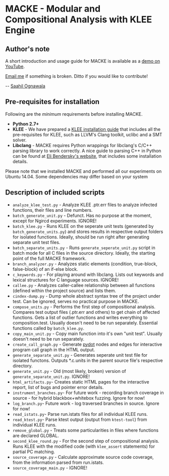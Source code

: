 MACKE - Modular and Compositional Analysis with KLEE Engine
===

Author's note
---

A short introduction and usage guide for MACKE is available as a [demo on YouTube](https://www.youtube.com/watch?v=icC3jc3mHEU). 

[Email me](mailto:ognawala@in.tum.de) if something is broken. Ditto if you would like to contribute! 

-- [Saahil Ognawala](https://www.i22.in.tum.de/index.php?id=31&L=1)

Pre-requisites for installation
---
Following are the *minimum* requirements before installing MACKE. 

- **Python 2.7+**
-  **KLEE** - We have prepared a [KLEE installation guide](https://github.com/hutoTUM/install-klee) that includes all the pre-requisites for KLEE, such as LLVM's Clang toolkit, uclibc and a SMT solver. 
- **Libclang** - MACKE requires Python wrappings for libclang's C/C++ parsing library to work correctly. A nice guide to parsing C++ in Python can be found at [Eli Bendersky's website](http://eli.thegreenplace.net/2011/07/03/parsing-c-in-python-with-clang), that includes some installation details. 

Please note that we installed MACKE and performed all our experiments on Ubuntu 14.04. Some dependencies may differ based on your system

Description of included scripts
---
+ `analyze_klee_test.py` - Analyze KLEE .ptr.err files to analyze infected functions, their files and line numbers.
+ `batch_generate_unit.py` - Defunct. Has no purpose at the moment, except for Ngircd experiments. IGNORE! 
+ `batch_klee.py` - Runs KLEE on the seperate unit tests (generated by `batch_generate_units.py`) and stores results in respective output folders for isolated functions. Ideally, should be run right after generating separate unit test files. 
+ `batch_separate_units.py` - Runs `generate_seperate_unit.py` script in batch mode for all C files in the source directory. Ideally, the starting point of the full MACKE framework. 
+ `branch_analyzer.py` - Analyzes static elements (condition, true-block, false-block) of an if-else block. 
+ `c_keywords.py` - For playing around with libclang. Lists out keywords and lexical structures for C language sources. IGNORE!
+ `callee.py` - Analyzes caller-callee relationship between all functions (defined within the project source) and lists them. 
+ `cindex-dump.py` - Dump whole abstract syntax tree of the project under test. Can be ignored, serves no practical purpose in MACKE. 
+ `compose_units.py` - Performs the first step of compositional analysis. Compares test output files (.ptr.err and others) to get chain of affected functions. Gets a list of outlier functions and writes everything to composition.test. Usually doesn't need to be run separately. Essential functions called by `batch_klee.py`. 
+ `copy_main_unit.py` - Copy main function into it's own "unit test". Usually doesn't need to be run separately. 
+ `create_call_graph.py` - Generate [pydot]([https://pypi.python.org/pypi/pydot]) nodes and edges for interactive program call graph in the HTML output. 
+ `generate_separate_unit.py` - Generates seperate unit test file for isolated functons. Outputs *.c.units in the parent source file's respective directory. 
+ `generate_unit.py` - Old (most likely, broken) version of `generate_separate_unit.py`. IGNORE!
+ `html_artifacts.py`- Creates static HTML pages for the interactive report, list of bugs and pointer error details. 
+ `instrument_branches.py`- For future work  - recording branch coverage in source - for hybrid blackbox+whitebox fuzzing. Ignore for now! 
+ `log_branch.py`- Future work - log traversed branches in source. Ignore for now!
+ `read_istats.py`- Parse run.istats files for all individual KLEE runs. 
+ `read_ktest.py`- Parse ktest output (output from `ktest-tool`) from individual KLEE runs. 
+ `remove_global.py` - Treats some particularities in files where functions are declared GLOBAL. 
+ `second_klee_round.py` - For the second step of compositional analysis. Runs KLEE with the modified code (with `klee_assert` statements) for partial PC matching. 
+ `source_coverage.py` - Calculate approximate source code coverage, from the information parsed from run.istats. 
+ `source_coverage_main.py` - IGNORE!
